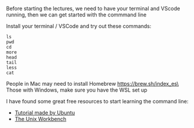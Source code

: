 Before starting the lectures, we need to have your terminal and VScode running, then we can get started with the commmand line


Install your terminal / VSCode and try out these commands:
```
ls
pwd
cd
more
head
tail
less
cat
```

People in Mac may need to install Homebrew https://brew.sh/index_es\
Those with Windows, make sure you have the WSL set up

I have found some great free resources to start learning the command line:
- [Tutorial made by Ubuntu](https://ubuntu.com/tutorials/command-line-for-beginners#1-overview)
- [The Unix Workbench](https://seankross.com/the-unix-workbench/command-line-basics.html)
